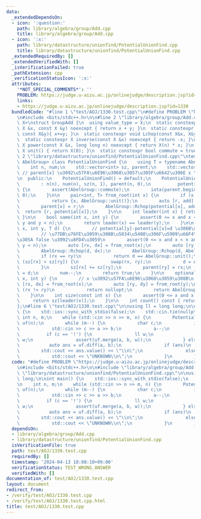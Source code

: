 ```yaml
---
data:
  _extendedDependsOn:
  - icon: ':question:'
    path: library/algebra/group/Add.cpp
    title: library/algebra/group/Add.cpp
  - icon: ':x:'
    path: library/datastructure/unionfind/PotentialUnionFind.cpp
    title: library/datastructure/unionfind/PotentialUnionFind.cpp
  _extendedRequiredBy: []
  _extendedVerifiedWith: []
  _isVerificationFailed: true
  _pathExtension: cpp
  _verificationStatusIcon: ':x:'
  attributes:
    '*NOT_SPECIAL_COMMENTS*': ''
    PROBLEM: https://judge.u-aizu.ac.jp/onlinejudge/description.jsp?id=1330
    links:
    - https://judge.u-aizu.ac.jp/onlinejudge/description.jsp?id=1330
  bundledCode: "#line 1 \"test/AOJ/1330.test.cpp\"\n#define PROBLEM \"https://judge.u-aizu.ac.jp/onlinejudge/description.jsp?id=1330\"\
    \n#include <bits/stdc++.h>\n\n#line 2 \"library/algebra/group/Add.cpp\"\ntemplate<typename\
    \ X>\nstruct GroupAdd {\n  using value_type = X;\n  static constexpr X op(const\
    \ X &x, const X &y) noexcept { return x + y; }\n  static constexpr void Rchop(X&x,\
    \ const X&y){ x+=y; }\n  static constexpr void Lchop(const X&x, X&y){ y+=x; }\n\
    \  static constexpr X inverse(const X &x) noexcept { return -x; }\n  static constexpr\
    \ X power(const X &x, long long n) noexcept { return X(n) * x; }\n  static constexpr\
    \ X unit() { return X(0); }\n  static constexpr bool commute = true;\n};\n#line\
    \ 2 \"library/datastructure/unionfind/PotentialUnionFind.cpp\"\ntemplate <typename\
    \ AbelGroup> class PotentialUnionFind {\n    using T = typename AbelGroup::value_type;\n\
    \    int n, num;\n    std::vector<int> sz, parent;\n    std::vector<T> potential;\
    \ // parent[x] \u3092\u57FA\u6E96\u3068\u3057\u305F\u6642\u306E x \u306E\u5024\
    \n  public:\n    PotentialUnionFind() = default;\n    PotentialUnionFind(int n)\n\
    \        : n(n), num(n), sz(n, 1), parent(n, 0),\n          potential(n, AbelGroup::unit())\
    \ {\n        assert(AbelGroup::commute);\n        iota(parent.begin(), parent.end(),\
    \ 0);\n    }\n\n    pair<int, T> from_root(int x) {\n        if (x == parent[x])\n\
    \            return {x, AbelGroup::unit()};\n        auto [r, add] = from_root(parent[x]);\n\
    \        parent[x] = r;\n        AbelGroup::Rchop(potential[x], add);\n      \
    \  return {r, potential[x]};\n    }\n\n    int leader(int x) { return from_root(x).first;\
    \ }\n\n    bool same(int x, int y) {\n        assert(0 <= x and x < n and 0 <=\
    \ y and y < n);\n        return leader(x) == leader(y);\n    }\n\n    bool merge(int\
    \ x, int y, T d) {\n        // potential[y]-potential[x]=d \u306B\u3059\u308B\n\
    \        // \u77DB\u76FE\u3059\u308B\u5834\u5408\u306F\u5909\u66F4\u306F\u305B\
    \u305A false \u3092\u8FD4\u3059\n        assert(0 <= x and x < n and 0 <= y and\
    \ y < n);\n        auto [rx, dx] = from_root(x);\n        auto [ry, dy] = from_root(y);\n\
    \        AbelGroup::Rchop(d, dx);\n        AbelGroup::Rchop(d, AbelGroup::inverse(dy));\n\
    \        if (rx == ry)\n            return d == AbelGroup::unit();\n        if\
    \ (sz[rx] < sz[ry]) {\n            swap(rx, ry);\n            d = AbelGroup::inverse(d);\n\
    \        }\n        sz[rx] += sz[ry];\n        parent[ry] = rx;\n        potential[ry]\
    \ = d;\n        num--;\n        return true;\n    }\n\n    optional<T> diff(int\
    \ x, int y) {\n        // x \u3092\u57FA\u6E96\u3068\u3059\u308B\n        auto\
    \ [rx, dx] = from_root(x);\n        auto [ry, dy] = from_root(y);\n        if\
    \ (rx != ry)\n            return nullopt;\n        return AbelGroup::op(dy, AbelGroup::inverse(dx));\n\
    \    }\n\n    int size(const int x) {\n        assert(0 <= x and x < n);\n   \
    \     return sz[leader(x)];\n    }\n\n    int count() const { return num; }\n\
    };\n#line 6 \"test/AOJ/1330.test.cpp\"\n\nusing ll = long long;\n\nint main()\
    \ {\n    std::ios::sync_with_stdio(false);\n    std::cin.tie(nullptr);\n\n   \
    \ int n, m;\n    while (std::cin >> n >> m, n) {\n        PotentialUnionFind<GroupAdd<ll>>\
    \ uf(n);\n        while (m--) {\n            char c;\n            int a, b;\n\
    \            std::cin >> c >> a >> b;\n            a--;\n            b--;\n  \
    \          if (c == '!') {\n                ll w;\n                std::cin >>\
    \ w;\n                assert(uf.merge(a, b, w));\n            } else {\n     \
    \           auto ans = uf.diff(a, b);\n                if (ans)\n            \
    \        std::cout << ans.value() << \"\\n\";\n                else\n        \
    \            std::cout << \"UNKNOWN\\n\";\n            }\n        }\n    }\n}\n"
  code: "#define PROBLEM \"https://judge.u-aizu.ac.jp/onlinejudge/description.jsp?id=1330\"\
    \n#include <bits/stdc++.h>\n\n#include \"library/algebra/group/Add.cpp\"\n#include\
    \ \"library/datastructure/unionfind/PotentialUnionFind.cpp\"\n\nusing ll = long\
    \ long;\n\nint main() {\n    std::ios::sync_with_stdio(false);\n    std::cin.tie(nullptr);\n\
    \n    int n, m;\n    while (std::cin >> n >> m, n) {\n        PotentialUnionFind<GroupAdd<ll>>\
    \ uf(n);\n        while (m--) {\n            char c;\n            int a, b;\n\
    \            std::cin >> c >> a >> b;\n            a--;\n            b--;\n  \
    \          if (c == '!') {\n                ll w;\n                std::cin >>\
    \ w;\n                assert(uf.merge(a, b, w));\n            } else {\n     \
    \           auto ans = uf.diff(a, b);\n                if (ans)\n            \
    \        std::cout << ans.value() << \"\\n\";\n                else\n        \
    \            std::cout << \"UNKNOWN\\n\";\n            }\n        }\n    }\n}\n"
  dependsOn:
  - library/algebra/group/Add.cpp
  - library/datastructure/unionfind/PotentialUnionFind.cpp
  isVerificationFile: true
  path: test/AOJ/1330.test.cpp
  requiredBy: []
  timestamp: '2024-04-13 18:08:10+09:00'
  verificationStatus: TEST_WRONG_ANSWER
  verifiedWith: []
documentation_of: test/AOJ/1330.test.cpp
layout: document
redirect_from:
- /verify/test/AOJ/1330.test.cpp
- /verify/test/AOJ/1330.test.cpp.html
title: test/AOJ/1330.test.cpp
---
```

